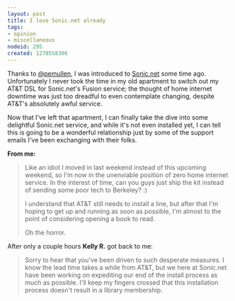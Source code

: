 ```yaml
--- 
layout: post
title: I love Sonic.net already
tags: 
- opinion
- miscellaneous
nodeid: 295
created: 1278558306
---
```

Thanks to [@pemullen](http://twitter.com/pemullen), I was introduced to [Sonic.net](http://sonic.net) some time ago. Unfortunately I never took the time in my old apartment to switch out my AT&T DSL for Sonic.net's Fusion service; the thought of home internet downtime was just too dreadful to even contemplate changing, despite AT&T's absolutely awful service.

Now that I've left that apartment, I can finally take the dive into some delightful Sonic.net service, and while it's not even installed yet, I can tell this is going to be a wonderful relationship just by some of the support emails I've been exchanging with their folks.

**From me:**

> Like an idiot I moved in last weekend instead of this upcoming weekend, so I'm
> now in the unenviable position of zero home internet service. In the interest
> of time, can you guys just ship the kit instead of sending some poor tech to
> Berkeley? :)
> 
> I understand that AT&T still needs to install a line, but after that I'm hoping
> to get up and running as soon as possible, I'm almost to the point of
> considering opening a book to read.
> 
> 
> Oh the horror.

After only a couple hours **Kelly R.** got back to me:

> Sorry to hear that you've been driven to such desperate measures. I know the lead time takes a while from AT&T, but we here at Sonic.net have been working on expediting our end of the install process as much as possible. I'll keep my fingers crossed that this installation process doesn't result in a library membership.
